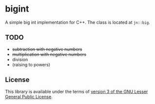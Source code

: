 # bigint
A simple big int implementation for C++.
The class is located at `jn::big`.

## TODO
- ~~subtraction with negative numbers~~
- ~~multiplication with negative numbers~~
- division
- (raising to powers)

## License
This library is available under the terms of [version 3 of the GNU Lesser General Public License](./LICENSE).